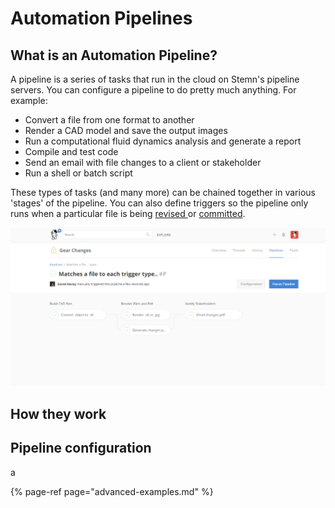 # Automation Pipelines

## What is an Automation Pipeline?

A pipeline is a series of tasks that run in the cloud on Stemn's pipeline servers. You can configure a pipeline to do pretty much anything. For example:

* Convert a file from one format to another
* Render a CAD model and save the output images
* Run a computational fluid dynamics analysis and generate a report
* Compile and test code
* Send an email with file changes to a client or stakeholder
* Run a shell or batch script

These types of tasks \(and many more\) can be chained together in various 'stages' of the pipeline. You can also define triggers so the pipeline only runs when a particular file is being [revised ](../untitled/file-revisions-and-commits.md)or [committed](../untitled/commits.md).

![After a pipeline is triggered, the status of the pipeline and output files will be visible on the &apos;piplines&apos; tab of your project.](../.gitbook/assets/2018-04-08-13_08_47-gear-changes_.png)

## How they work





## Pipeline configuration

a

{% page-ref page="advanced-examples.md" %}



